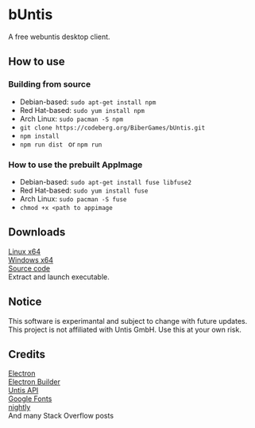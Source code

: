 # bUntis
A free webuntis desktop client.  

## How to use
### Building from source
- Debian-based:  ```sudo apt-get install npm ```
- Red Hat-based:  ```sudo yum install npm ```
- Arch Linux: ```sudo pacman -S npm ```
- ```git clone https://codeberg.org/BiberGames/bUntis.git ```
- ```npm install ```
- ```npm run dist ``` or ```npm run ```

### How to use the prebuilt AppImage
- Debian-based:  ```sudo apt-get install fuse libfuse2 ```
- Red Hat-based:  ```sudo yum install fuse ```
- Arch Linux:  ```sudo pacman -S fuse ```
- ```chmod +x <path to appimage```

## Downloads
[Linux x64](https://nightly.link/BiberGames/bUntis/workflows/build/main/bUntis-linux-x64.zip)  
[Windows x64](https://nightly.link/BiberGames/bUntis/workflows/build/main/bUntis-windows-x64.zip)  
[Source code](https://codeberg.org/BiberGames/bUntis/archive/main.zip)  
Extract and launch executable.  

## Notice
This software is experimantal and subject to change with future updates.
<br>
This project is not affiliated with Untis GmbH. Use this at your own risk.

## Credits
[Electron](https://github.com/electron/electron)  
[Electron Builder](https://github.com/electron-userland/electron-builder)  
[Untis API](https://github.com/SchoolUtils/WebUntis)  
[Google Fonts](https://fonts.google.com/icons?preview.text=Welcome!&query=script&icon.set=Material+Icons)  
[nightly](https://nightly.link/)  
And many Stack Overflow posts  

